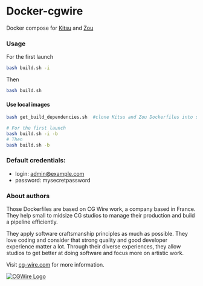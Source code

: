 # Docker-cgwire

Docker compose for [Kitsu](https://kitsu.cg-wire.com/) and [Zou](https://zou.cg-wire.com/)

### Usage

For the first launch

```bash
bash build.sh -i
```

Then

```bash
bash build.sh
```

#### Use local images

```bash
bash get_build_dependencies.sh  #clone Kitsu and Zou Dockerfiles into subfolders

# For the first launch
bash build.sh -i -b 
# Then
bash build.sh -b
```

### Default credentials:

* login: admin@example.com
* password: mysecretpassword


### About authors

Those Dockerfiles are based on CG Wire work, a company based in France. They help small
to midsize CG studios to manage their production and build a pipeline
efficiently.

They apply software craftsmanship principles as much as possible. They love
coding and consider that strong quality and good developer experience matter a lot.
Through their diverse experiences, they allow studios to get better at doing
software and focus more on  artistic work.

Visit [cg-wire.com](https://cg-wire.com) for more information.

[![CGWire Logo](https://zou.cg-wire.com/cgwire.png)](https://cgwire.com)